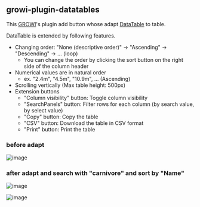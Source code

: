 ## growi-plugin-datatables

This [GROWI](https://github.com/weseek/growi)'s plugin add button whose adapt [DataTable](https://datatables.net/) to table.

DataTable is extended by following features.

- Changing order: "None (descriptive order)" -> "Ascending" -> "Descending" -> ... (loop)
  - You can change the order by clicking the sort button on the right side of the column header
- Numerical values are in natural order
  - ex. "2.4m", "4.5m", "10.9m", ... (Ascending)
- Scrolling vertically (Max table height: 500px)
- Extension buttons
  - "Column visibility" button: Toggle column visibility
  - "SearchPanels" button: Filter rows for each column (by search value, by select value)
  - "Copy" button: Copy the table
  - "CSV" button: Download the table in CSV format
  - "Print" button: Print the table

### before adapt

![image](https://github.com/weseek/growi-plugin-datatables/assets/32702772/fed3b66b-6b1b-4dd3-9d2b-43693255eb49)

### after adapt and search with "carnivore" and sort by "Name"

![image](https://github.com/weseek/growi-plugin-datatables/assets/32702772/6c516bcc-b3f3-4e50-a0c2-4acf2a6e3512)

![image](https://github.com/weseek/growi-plugin-datatables/assets/32702772/73739b66-768d-4651-92a2-a2cce50d55ed)
